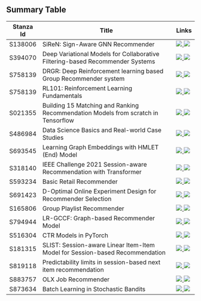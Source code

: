 ## Summary Table

| Stanza Id | Title | Links |
| --------- | ----- | ----- |
| S138006 | SiReN: Sign-Aware GNN Recommender | <a href="https://github.com/RecoHut-Stanzas/S138006/blob/main/reports/S138006_Report.ipynb" alt="S138006_Report"> <img src="https://img.shields.io/static/v1?label=report&message=active&color=green" /></a><a href="https://github.com/RecoHut-Stanzas/S138006" alt="S138006"> <img src="https://img.shields.io/static/v1?label=code&message=github&color=blue" /></a> |
| S394070 | Deep Variational Models for Collaborative Filtering-based Recommender Systems | <a href="https://github.com/RecoHut-Stanzas/S394070/blob/main/reports/S394070_Report.ipynb" alt="S394070_Report"> <img src="https://img.shields.io/static/v1?label=report&message=active&color=green" /></a><a href="https://github.com/RecoHut-Stanzas/S394070" alt="S394070"> <img src="https://img.shields.io/static/v1?label=code&message=github&color=blue" /></a> |
| S758139 | DRGR: Deep Reinforcement learning based Group Recommender system | <a href="https://github.com/RecoHut-Stanzas/S758139/blob/main/reports/S758139_Report.ipynb" alt="S758139_Report"> <img src="https://img.shields.io/static/v1?label=report&message=active&color=green" /></a><a href="https://github.com/RecoHut-Stanzas/S758139" alt="S758139"> <img src="https://img.shields.io/static/v1?label=code&message=github&color=blue" /></a> |
| S758139 | RL101: Reinforcement Learning Fundamentals | <a href="https://htmlpreview.github.io/?https://github.com/RecoHut-Stanzas/S990517/blob/main/reports/S990517.html" alt="S990517_Report"> <img src="https://img.shields.io/static/v1?label=report&message=active&color=green" /></a><a href="https://github.com/RecoHut-Stanzas/S990517" alt="S990517"> <img src="https://img.shields.io/static/v1?label=code&message=github&color=blue" /></a> |
| S021355 | Building 15 Matching and Ranking Recommendation Models from scratch in Tensorflow | <a href="https://github.com/RecoHut-Stanzas/S021355/blob/main/reports/S021355.ipynb" alt="S021355_Report"> <img src="https://img.shields.io/static/v1?label=report&message=active&color=green" /></a><a href="https://github.com/RecoHut-Stanzas/S021355" alt="S021355"> <img src="https://img.shields.io/static/v1?label=code&message=github&color=blue" /></a> |
| S486984 | Data Science Basics and Real-world Case Studies | <a href="https://github.com/RecoHut-Stanzas/S486984/blob/main/reports/S486984_report.ipynb" alt="S486984_report"> <img src="https://img.shields.io/static/v1?label=report&message=active&color=green" /></a><a href="https://github.com/RecoHut-Stanzas/S486984" alt="S486984"> <img src="https://img.shields.io/static/v1?label=code&message=github&color=blue" /></a> |
| S693545 | Learning Graph Embeddings with HMLET (End) Model | <a href="https://github.com/RecoHut-Stanzas/S693545/blob/main/reports/S693545_report.ipynb" alt="S693545_report"> <img src="https://img.shields.io/static/v1?label=report&message=active&color=green" /></a><a href="https://github.com/RecoHut-Stanzas/S693545" alt="S693545"> <img src="https://img.shields.io/static/v1?label=code&message=github&color=blue" /></a> |
| S318140 | IEEE Challenge 2021 Session-aware Recommendation with Transformer | <a href="https://htmlpreview.github.io/?https://github.com/RecoHut-Stanzas/S318140/blob/main/reports/S318140_report.html" alt="S318140_report"> <img src="https://img.shields.io/static/v1?label=report&message=active&color=green" /></a><a href="https://github.com/RecoHut-Stanzas/S318140" alt="S318140"> <img src="https://img.shields.io/static/v1?label=code&message=github&color=blue" /></a> |
| S593234 | Basic Retail Recommender | <a href="https://github.com/RecoHut-Stanzas/S593234/blob/main/reports/S593234_report.ipynb" alt="S593234_report"> <img src="https://img.shields.io/static/v1?label=report&message=active&color=green" /></a><a href="https://github.com/RecoHut-Stanzas/S593234" alt="S593234"> <img src="https://img.shields.io/static/v1?label=code&message=github&color=blue" /></a> |
| S691423 | D-Optimal Online Experiment Design for Recommender Selection | <a href="https://github.com/RecoHut-Stanzas/S691423/blob/main/reports/S691423_report.ipynb" alt="S691423_report"> <img src="https://img.shields.io/static/v1?label=report&message=active&color=green" /></a><a href="https://github.com/RecoHut-Stanzas/S691423" alt="S691423"> <img src="https://img.shields.io/static/v1?label=code&message=github&color=blue" /></a> |
| S165806 | Group Playlist Recommender | <a href="https://github.com/RecoHut-Stanzas/S165806/blob/main/reports/S165806_report.ipynb" alt="S165806_report"> <img src="https://img.shields.io/static/v1?label=report&message=active&color=green" /></a><a href="https://github.com/RecoHut-Stanzas/S165806" alt="S165806"> <img src="https://img.shields.io/static/v1?label=code&message=github&color=blue" /></a> |
| S794944 | LR-GCCF: Graph-based Recommender Model | <a href="https://github.com/RecoHut-Stanzas/S794944/blob/main/reports/S794944_report.ipynb" alt="S794944_report"> <img src="https://img.shields.io/static/v1?label=report&message=active&color=green" /></a><a href="https://github.com/RecoHut-Stanzas/S794944" alt="S794944"> <img src="https://img.shields.io/static/v1?label=code&message=github&color=blue" /></a> |
| S516304 | CTR Models in PyTorch | <a href="https://github.com/RecoHut-Stanzas/S516304/blob/main/reports/S516304_report.ipynb" alt="S516304_report"> <img src="https://img.shields.io/static/v1?label=report&message=active&color=green" /></a><a href="https://github.com/RecoHut-Stanzas/S516304" alt="S516304"> <img src="https://img.shields.io/static/v1?label=code&message=github&color=blue" /></a> |
| S181315 | SLIST: Session-aware Linear Item-Item Model for Session-based Recommendation | <a href="https://github.com/RecoHut-Stanzas/S181315/blob/main/reports/S181315_report.ipynb" alt="S181315_report"> <img src="https://img.shields.io/static/v1?label=report&message=active&color=green" /></a><a href="https://github.com/RecoHut-Stanzas/S181315" alt="S181315"> <img src="https://img.shields.io/static/v1?label=code&message=github&color=blue" /></a> |
| S819118 | Predictability limits in session-based next item recommendation | <a href="https://github.com/RecoHut-Stanzas/S819118/blob/main/reports/S819118_report.ipynb" alt="S819118_report"> <img src="https://img.shields.io/static/v1?label=report&message=active&color=green" /></a><a href="https://github.com/RecoHut-Stanzas/S819118" alt="S819118"> <img src="https://img.shields.io/static/v1?label=code&message=github&color=blue" /></a> |
| S883757 | OLX Job Recommender | <a href="https://github.com/RecoHut-Stanzas/S883757/blob/main/reports/S883757_report.ipynb" alt="S883757_report"> <img src="https://img.shields.io/static/v1?label=report&message=active&color=green" /></a><a href="https://github.com/RecoHut-Stanzas/S883757" alt="S883757"> <img src="https://img.shields.io/static/v1?label=code&message=github&color=blue" /></a> |
| S873634 | Batch Learning in Stochastic Bandits | <a href="https://github.com/RecoHut-Stanzas/S873634/blob/main/reports/S873634_report.ipynb" alt="S873634_report"> <img src="https://img.shields.io/static/v1?label=report&message=active&color=green" /></a><a href="https://github.com/RecoHut-Stanzas/S873634" alt="S873634"> <img src="https://img.shields.io/static/v1?label=code&message=github&color=blue" /></a> |
